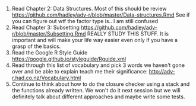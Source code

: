 1. Read Chapter 2: Data Structures. Most of this should be review https://github.com/hadley/adv-r/blob/master/Data-structures.Rmd See if you can figure out wtf the factor type is.. I am still confused
2. Read Chapter 3: Subsetting https://github.com/hadley/adv-r/blob/master/Subsetting.Rmd REALLY STUDY THIS STUFF. It is important and will make your life way easier even only if you have a grasp of the basics. 
3. Read the Google R Style Guide https://google.github.io/styleguide/Rguide.xml
4. Read through this list of vocabulary and pick 3 words we haven't gone over and be able to explain teach me their significance: http://adv-r.had.co.nz/Vocabulary.html
5. Continue to think about how to do the closure checker using a stack and the functions already written. We won't do it next session but we will definitely talk about different approaches and maybe write some tests. 